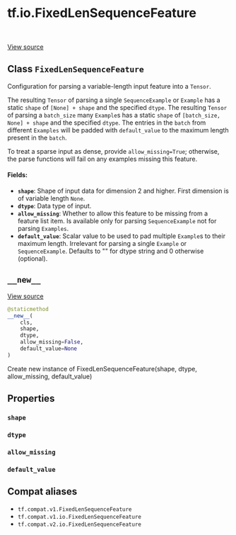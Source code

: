 <div itemscope itemtype="http://developers.google.com/ReferenceObject">
<meta itemprop="name" content="tf.io.FixedLenSequenceFeature" />
<meta itemprop="path" content="Stable" />
<meta itemprop="property" content="shape"/>
<meta itemprop="property" content="dtype"/>
<meta itemprop="property" content="allow_missing"/>
<meta itemprop="property" content="default_value"/>
<meta itemprop="property" content="__new__"/>
</div>

# tf.io.FixedLenSequenceFeature

<!-- Insert buttons and diff -->

<table class="tfo-notebook-buttons tfo-api" align="left">
</table>

<a target="_blank" href="/code/stable/tensorflow/python/ops/parsing_config.py">View source</a>



## Class `FixedLenSequenceFeature`

Configuration for parsing a variable-length input feature into a `Tensor`.



<!-- Placeholder for "Used in" -->

The resulting `Tensor` of parsing a single `SequenceExample` or `Example` has
a static `shape` of `[None] + shape` and the specified `dtype`.
The resulting `Tensor` of parsing a `batch_size` many `Example`s has
a static `shape` of `[batch_size, None] + shape` and the specified `dtype`.
The entries in the `batch` from different `Examples` will be padded with
`default_value` to the maximum length present in the `batch`.

To treat a sparse input as dense, provide `allow_missing=True`; otherwise,
the parse functions will fail on any examples missing this feature.

#### Fields:


* <b>`shape`</b>: Shape of input data for dimension 2 and higher. First dimension is
  of variable length `None`.
* <b>`dtype`</b>: Data type of input.
* <b>`allow_missing`</b>: Whether to allow this feature to be missing from a feature
  list item. Is available only for parsing `SequenceExample` not for
  parsing `Examples`.
* <b>`default_value`</b>: Scalar value to be used to pad multiple `Example`s to their
  maximum length. Irrelevant for parsing a single `Example` or
  `SequenceExample`. Defaults to "" for dtype string and 0 otherwise
  (optional).

<h2 id="__new__"><code>__new__</code></h2>

<a target="_blank" href="/code/stable/tensorflow/python/ops/parsing_config.py">View source</a>

``` python
@staticmethod
__new__(
    cls,
    shape,
    dtype,
    allow_missing=False,
    default_value=None
)
```

Create new instance of FixedLenSequenceFeature(shape, dtype, allow_missing, default_value)




## Properties

<h3 id="shape"><code>shape</code></h3>




<h3 id="dtype"><code>dtype</code></h3>




<h3 id="allow_missing"><code>allow_missing</code></h3>




<h3 id="default_value"><code>default_value</code></h3>








## Compat aliases

* `tf.compat.v1.FixedLenSequenceFeature`
* `tf.compat.v1.io.FixedLenSequenceFeature`
* `tf.compat.v2.io.FixedLenSequenceFeature`

